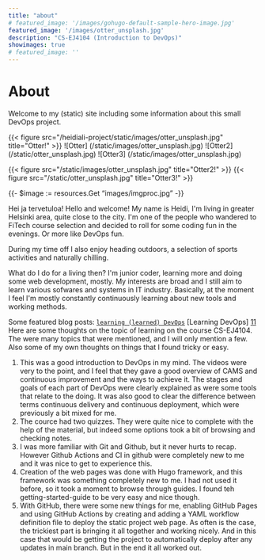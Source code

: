 ```yaml
---
title: "about"
# featured_image: '/images/gohugo-default-sample-hero-image.jpg'
featured_image: '/images/otter_unsplash.jpg'
description: "CS-EJ4104 (Introduction to DevOps)"
showimages: true
# featured_image: ''
---
```

# About

Welcome to my (static) site including some information about this small DevOps project.

{{< figure src="/heidiali-project/static/images/otter_unsplash.jpg" title="Otter!" >}}
![Otter] (/static/images/otter_unsplash.jpg)
![Otter2] (/static/otter_unsplash.jpg)
![Otter3] (/static/images/otter_unsplash.jpg)

{{< figure src="/static/images/otter_unsplash.jpg" title="Otter2!" >}}
{{< figure src="/static/otter_unsplash.jpg" title="Otter3!" >}}
<!-- testing for theme logo -->
{{- $image := resources.Get “images/imgproc.jpg” -}}


Hei ja tervetuloa! Hello and welcome! My name is Heidi, I'm living in greater Helsinki area, quite close to the city. I'm one of the people who wandered to FiTech course selection and decided to roll for some coding fun in the evenings. Or more like DevOps fun. 

During my time off I also enjoy heading outdoors, a selection of sports activities and naturally chilling. 

What do I do for a living then? I'm junior coder, learning more and doing some web development, mostly. My interests are broad and I still aim to learn various sofwares and systems in IT industry. Basically, at the moment I feel I'm mostly constantly continuously learning about new tools and working methods.


Some featured blog posts:
[`learning (learned) DevOps`](https://cs-ej4104-fall-2020.github.io/post/learning/)
[Learning DevOps] [11]
Here are some thoughts on the topic of learning on the course CS-EJ4104. The were many topics that were mentioned, and I will only mention a few. Also some of my own thoughts on things that I found tricky or easy. 
1. This was a good introduction to DevOps in my mind. The videos were very to the point, and I feel that they gave a good overview of CAMS and continuous improvement and the ways to achieve it. The stages and goals of each part of DevOps were clearly explained as were some tools that relate to the doing. It was also good to clear the difference between terms continuous delivery and continuous deployment, which were previously a bit mixed for me. 
2. The cource had two quizzes. They were quite nice to complete with the help of the material, but indeed some options took a bit of browsing and checking notes. 
3. I was more familiar with Git and Github, but it never hurts to recap. However Github Actions and CI in github were completely new to me and it was nice to get to experience this. 
4. Creation of the web pages was done with Hugo framework, and this framework was something completely new to me. I had not used it before, so it took a moment to browse through guides. I found teh getting-started-guide to be very easy and nice though. 
5. With GitHub, there were some new things for me, enabling GitHub Pages and using GitHub Actions by creating and adding a YAML workflow definition file to deploy the static project web page. As often is the case, the trickiest part is bringing it all together and working nicely. And in this case that would be getting the project to automatically deploy after any updates in main branch. But in the end it all worked out. 

[11]: //post/learningDevOps/


